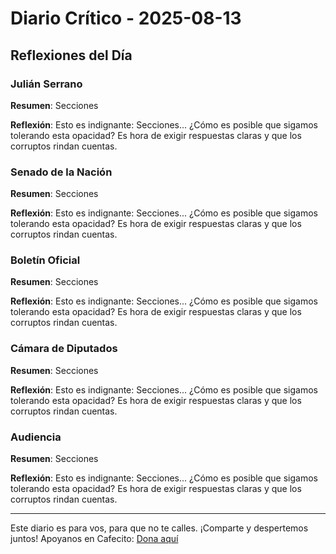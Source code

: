 # Diario Crítico - 2025-08-13

## Reflexiones del Día

### Julián Serrano

**Resumen**: Secciones

**Reflexión**: Esto es indignante: Secciones... ¿Cómo es posible que sigamos tolerando esta opacidad? Es hora de exigir respuestas claras y que los corruptos rindan cuentas.

### Senado de la Nación

**Resumen**: Secciones

**Reflexión**: Esto es indignante: Secciones... ¿Cómo es posible que sigamos tolerando esta opacidad? Es hora de exigir respuestas claras y que los corruptos rindan cuentas.

### Boletín Oficial

**Resumen**: Secciones

**Reflexión**: Esto es indignante: Secciones... ¿Cómo es posible que sigamos tolerando esta opacidad? Es hora de exigir respuestas claras y que los corruptos rindan cuentas.

### Cámara de Diputados

**Resumen**: Secciones

**Reflexión**: Esto es indignante: Secciones... ¿Cómo es posible que sigamos tolerando esta opacidad? Es hora de exigir respuestas claras y que los corruptos rindan cuentas.

### Audiencia

**Resumen**: Secciones

**Reflexión**: Esto es indignante: Secciones... ¿Cómo es posible que sigamos tolerando esta opacidad? Es hora de exigir respuestas claras y que los corruptos rindan cuentas.


---
Este diario es para vos, para que no te calles. ¡Comparte y despertemos juntos!
Apoyanos en Cafecito: [Dona aquí](https://cafecito.app/diariocritico)